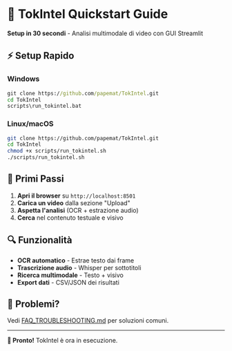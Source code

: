 # 🚀 TokIntel Quickstart Guide

**Setup in 30 secondi** - Analisi multimodale di video con GUI Streamlit

## ⚡ Setup Rapido

### Windows
```cmd
git clone https://github.com/papemat/TokIntel.git
cd TokIntel
scripts\run_tokintel.bat
```

### Linux/macOS
```bash
git clone https://github.com/papemat/TokIntel.git
cd TokIntel
chmod +x scripts/run_tokintel.sh
./scripts/run_tokintel.sh
```

## 🎯 Primi Passi

1. **Apri il browser** su `http://localhost:8501`
2. **Carica un video** dalla sezione "Upload"
3. **Aspetta l'analisi** (OCR + estrazione audio)
4. **Cerca** nel contenuto testuale e visivo

## 🔍 Funzionalità

- **OCR automatico** - Estrae testo dai frame
- **Trascrizione audio** - Whisper per sottotitoli
- **Ricerca multimodale** - Testo + visivo
- **Export dati** - CSV/JSON dei risultati

## 🐛 Problemi?

Vedi [FAQ_TROUBLESHOOTING.md](FAQ_TROUBLESHOOTING.md) per soluzioni comuni.

---

**🎉 Pronto!** TokIntel è ora in esecuzione.
